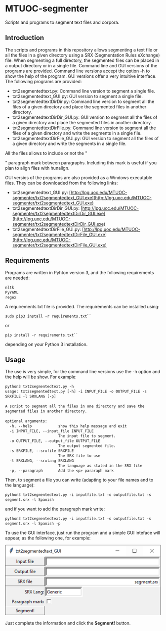 # MTUOC-segmenter
Scripts and programs to segment text files and corpora.

## Introduction

The scripts and programs in this repository allows segmenting a text file or all the files in a given directory using a SRX (Segmentation Rules eXchange) file. When segmenting a full directory, the segmented files can be placed in a output directory or in a single file. Command line and GUI versions of the programs are provided. Command line versions accept the option -h to show the help of the program. GUI versions offer a very intuitive interface. The following programs are provided:

* txt2segmentedtext.py: Command line version to segment a single file.
* txt2segmentedtext_GUI.py: GUI version to segment a single file.
* txt2segmentedtextDirDir.py: Command line version to segment all the files of a given directory and place the segmented files in another directory.
* txt2segmentedtextDirDir_GUI.py: GUI version to segment all the files of a given directory and place the segmented files in another directory.
* txt2segmentedtextDirFile.py: Command line version to segment all the files of a given directory and write the segments in a single file.
* txt2segmentedtextDirFile_GUI.py: GUI version to segment all the files of a given directory and write the segments in a single file.

All the files allows to include or not the "<p>" paragraph mark between paragraphs. Including this mark is useful if you plan to align files with hunalign.

GUI versios of the programs are also provided as a Windows executable files. They can be downloaded from the following links:

* txt2segmentedtext_GUI.py: [http://lpg.uoc.edu/MTUOC-segmenter/txt2segmentedtext_GUI.exe](http://lpg.uoc.edu/MTUOC-segmenter/txt2segmentedtext_GUI.exe)
* txt2segmentedtextDirDir_GUI.py: [http://lpg.uoc.edu/MTUOC-segmenter/txt2segmentedtextDirDir_GUI.exe](http://lpg.uoc.edu/MTUOC-segmenter/txt2segmentedtextDirDir_GUI.exe)
* txt2segmentedtextDirFile_GUI.py: [http://lpg.uoc.edu/MTUOC-segmenter/txt2segmentedtextDirFile_GUI.exe](http://lpg.uoc.edu/MTUOC-segmenter/txt2segmentedtextDirFile_GUI.exe)

## Requirements
  
Programs are written in Pyhton version 3, and the following requirements are needed:
```
nltk
PyYAML
regex
```
A requirements.txt file is provided. The requirements can be installed using:
```  
sudo pip3 install -r requirements.txt``
```  
or 
```  
pip install -r requirements.txt``
```
depending on your Python 3 installation.
  
## Usage
  
The use is very simple, for the command line versions use the -h option and the help will be show. For example:

```
python3 txt2segmentedtext.py -h
usage: txt2segmentedtext.py [-h] -i INPUT_FILE -o OUTPUT_FILE -s SRXFILE -l SRXLANG [-p]

A script to segment all the files in one directory and save the segmented files in another directory.

optional arguments:
  -h, --help            show this help message and exit
  -i INPUT_FILE, --input_file INPUT_FILE
                        The input file to segment.
  -o OUTPUT_FILE, --output_file OUTPUT_FILE
                        The output segmented file.
  -s SRXFILE, --srxfile SRXFILE
                        The SRX file to use
  -l SRXLANG, --srxlang SRXLANG
                        The language as stated in the SRX file
  -p, --paragraph       Add the <p> pararaph mark
```
    
Then, to segment a file you can write (adapting to your file names and to the language):
    
```
python3 txt2segmentedtext.py -i inputfile.txt -o outputfile.txt -s segment.srx -l Spanish
```
    
and if you want to add the paragraph mark write:

```
python3 txt2segmentedtext.py -i inputfile.txt -o outputfile.txt -s segment.srx -l Spanish -p
```
    
    
To use the GUI interface, just run the program and a simple GUI inteface will appear, as the following one, for example:
    
![](https://github.com/aoliverg/imageswiki/blob/main/txt2segmentedtext.PNG)
    
Just complete the information and click the **Segment!** button. 
    
  
  
  
